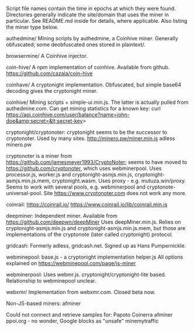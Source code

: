 Script file names contain the time in epochs at which they were found.
Directories generally indicate the site/domain that uses the miner in
particular.  See README.md inside for details, where applicable. Also listing
the miner type below.


authedmine/
Mining scripts by authedmine, a Coinhive miner.
Generally obfuscated; some deobfuscated ones stored in plaintext/.


browsermine/
A Coinhive injector.


coin-hive/
A npm implementation of coinhive. Available from github.
https://github.com/cazala/coin-hive


coinhave/
A cryptonight implementation. Obfuscated, but simple base64 decoding gives
the cryptonight miner.


coinhive/
Mining scripts + simple-ui.min.js. The latter is actually pulled from
authedmine.com.
Can get mining statistics for a known key:
curl https://api.coinhive.com/user/balance?name=john-doe&amp;secret=&lt;secret-key&gt;


cryptonight/cryptonoter:
cryptonight seems to be the successor to cryptonoter. Used by many sites.
http://minero.pw/miner.min.js
adless
minero.pw

cryptonoter is a miner from https://github.com/jamesmeyer1993/CryptoNoter;
seems to have moved to https://github.com/cryptonoter, which uses webminerpool.
Uses processor.js, worker.js and cryptonight-asmjs.min.js,
cryptonight-asmjs.min.js.mem, cryptonight.wasm. Uses proxy - e.g.
mutuza.win/proxy. Seems to work with several pools, e.g.  webminerpool and
cryptonote-universal-pool. Site https://www.cryptonoter.com does not work any
more.



coinrail:
https://coinrail.io/
https://www.coinrail.io/lib/coinrail.min.js

deepminer:
Independent miner. Available from https://github.com/deepwn/deepMiner
Uses deepMiner.min.js.
Relies on cryptonight-asmjs.min.js and cryptonight-asmjs.min.js.mem, but those
are implementations of the cryptonote (later called cryptonight) protocol.


gridcash:
Formerly adless, gridcash.net. Signed up as Hans Pumpernickle.


webminepool:
base.js - a cryptonight implementation
helper.js
All options explained on https://webminepool.com/page/js-miner


webminerpool:
Uses webmr.js. cryptonight/cryptonight-lite based. Relationship to webminepool
unclear.

webxmr/
Implementation from webxmr.com. Closed beta now.




Non-JS-based miners:
afminer

Could not connect and retrieve samples for:
Papoto
Coinerra
afminer
ppoi.org - no wonder, Google blocks as "unsafe"
minemytraffic
